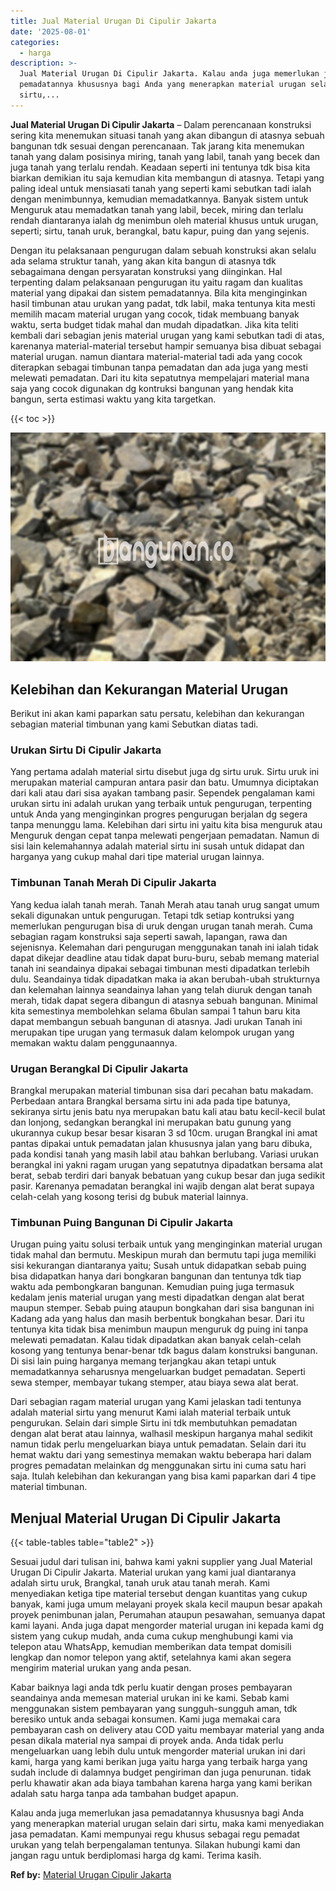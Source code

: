 ```yaml
---
title: Jual Material Urugan Di Cipulir Jakarta
date: '2025-08-01'
categories:
  - harga
description: >-
  Jual Material Urugan Di Cipulir Jakarta. Kalau anda juga memerlukan jasa
  pemadatannya khususnya bagi Anda yang menerapkan material urugan selain dari
  sirtu,...
---
```


**Jual Material Urugan Di Cipulir Jakarta** – Dalam perencanaan konstruksi sering kita menemukan situasi tanah yang akan dibangun di atasnya sebuah bangunan tdk sesuai dengan perencanaan. Tak jarang kita menemukan tanah yang dalam posisinya miring, tanah yang labil, tanah yang becek dan juga tanah yang terlalu rendah. Keadaan seperti ini tentunya tdk bisa kita biarkan demikian itu saja kemudian kita membangun di atasnya. Tetapi yang paling ideal untuk mensiasati tanah yang seperti kami sebutkan tadi ialah dengan menimbunnya, kemudian memadatkannya. Banyak sistem untuk Menguruk atau memadatkan tanah yang labil, becek, miring dan terlalu rendah diantaranya ialah dg menimbun oleh material khusus untuk urugan, seperti; sirtu, tanah uruk, berangkal, batu kapur, puing dan yang sejenis.

Dengan itu pelaksanaan pengurugan dalam sebuah konstruksi akan selalu ada selama struktur tanah, yang akan kita bangun di atasnya tdk sebagaimana dengan persyaratan konstruksi yang diinginkan. Hal terpenting dalam pelaksanaan pengurugan itu yaitu ragam dan kualitas material yang dipakai dan sistem pemadatannya. Bila kita menginginkan hasil timbunan atau urukan yang padat, tdk labil, maka tentunya kita mesti memilih macam material urugan yang cocok, tidak membuang banyak waktu, serta budget tidak mahal dan mudah dipadatkan. Jika kita teliti kembali dari sebagian jenis material urugan yang kami sebutkan tadi di atas, karenanya material-material tersebut hampir semuanya bisa dibuat sebagai material urugan. namun diantara material-material tadi ada yang cocok diterapkan sebagai timbunan tanpa pemadatan dan ada juga yang mesti melewati pemadatan. Dari itu kita sepatutnya mempelajari material mana saja yang cocok digunakan dg kontruksi bangunan yang hendak kita bangun, serta estimasi waktu yang kita targetkan.

{{< toc >}}

![Jual Material Urugan Di Cipulir Jakarta](/images/jual-urugan-38.png)

## Kelebihan dan Kekurangan Material Urugan

Berikut ini akan kami paparkan satu persatu, kelebihan dan kekurangan sebagian material timbunan yang kami Sebutkan diatas tadi.

### Urukan Sirtu Di Cipulir Jakarta

Yang pertama adalah material sirtu disebut juga dg sirtu uruk. Sirtu uruk ini merupakan material campuran antara pasir dan batu. Umumnya diciptakan dari kali atau dari sisa ayakan tambang pasir. Sependek pengalaman kami urukan sirtu ini adalah urukan yang terbaik untuk pengurugan, terpenting untuk Anda yang menginginkan progres pengurugan berjalan dg segera tanpa menunggu lama. Kelebihan dari sirtu ini yaitu kita bisa menguruk atau Menguruk dengan cepat tanpa melewati pengerjaan pemadatan. Namun di sisi lain kelemahannya adalah material sirtu ini susah untuk didapat dan harganya yang cukup mahal dari tipe material urugan lainnya.

### Timbunan Tanah Merah Di Cipulir Jakarta

Yang kedua ialah tanah merah. Tanah Merah atau tanah urug sangat umum sekali digunakan untuk pengurugan. Tetapi tdk setiap kontruksi yang memerlukan pengurugan bisa di uruk dengan urugan tanah merah. Cuma sebagian ragam konstruksi saja seperti sawah, lapangan, rawa dan sejenisnya. Kelemahan dari pengurugan menggunakan tanah ini ialah tidak dapat dikejar deadline atau tidak dapat buru-buru, sebab memang material tanah ini seandainya dipakai sebagai timbunan mesti dipadatkan terlebih dulu. Seandainya tidak dipadatkan maka ia akan berubah-ubah strukturnya dan kelemahan lainnya seandainya lahan yang telah diuruk dengan tanah merah, tidak dapat segera dibangun di atasnya sebuah bangunan. Minimal kita semestinya membolehkan selama 6bulan sampai 1 tahun baru kita dapat membangun sebuah bangunan di atasnya. Jadi urukan Tanah ini merupakan tipe urugan yang termasuk dalam kelompok urugan yang memakan waktu dalam penggunaannya.

### Urugan Berangkal Di Cipulir Jakarta

Brangkal merupakan material timbunan sisa dari pecahan batu makadam. Perbedaan antara Brangkal bersama sirtu ini ada pada tipe batunya, sekiranya sirtu jenis batu nya merupakan batu kali atau batu kecil-kecil bulat dan lonjong, sedangkan berangkal ini merupakan batu gunung yang ukurannya cukup besar besar kisaran 3 sd 10cm. urugan Brangkal ini amat pantas dipakai untuk pemadatan jalan khususnya jalan yang baru dibuka, pada kondisi tanah yang masih labil atau bahkan berlubang. Variasi urukan berangkal ini yakni ragam urugan yang sepatutnya dipadatkan bersama alat berat, sebab terdiri dari banyak bebatuan yang cukup besar dan juga sedikit pasir. Karenanya pemadatan berangkal ini wajib dengan alat berat supaya celah-celah yang kosong terisi dg bubuk material lainnya.

### Timbunan Puing Bangunan Di Cipulir Jakarta

Urugan puing yaitu solusi terbaik untuk yang menginginkan material urugan tidak mahal dan bermutu. Meskipun murah dan bermutu tapi juga memiliki sisi kekurangan diantaranya yaitu; Susah untuk didapatkan sebab puing bisa didapatkan hanya dari bongkaran bangunan dan tentunya tdk tiap waktu ada pembongkaran bangunan. Kemudian puing juga termasuk kedalam jenis material urugan yang mesti dipadatkan dengan alat berat maupun stemper. Sebab puing ataupun bongkahan dari sisa bangunan ini Kadang ada yang halus dan masih berbentuk bongkahan besar. Dari itu tentunya kita tidak bisa menimbun maupun menguruk dg puing ini tanpa melewati pemadatan. Kalau tidak dipadatkan akan banyak celah-celah kosong yang tentunya benar-benar tdk bagus dalam konstruksi bangunan. Di sisi lain puing harganya memang terjangkau akan tetapi untuk memadatkannya seharusnya mengeluarkan budget pemadatan. Seperti sewa stemper, membayar tukang stemper, atau biaya sewa alat berat.

Dari sebagian ragam material urugan yang Kami jelaskan tadi tentunya adalah material sirtu yang menurut Kami ialah material terbaik untuk pengurukan. Selain dari simple Sirtu ini tdk membutuhkan pemadatan dengan alat berat atau lainnya, walhasil meskipun harganya mahal sedikit namun tidak perlu mengeluarkan biaya untuk pemadatan. Selain dari itu hemat waktu dari yang semestinya memakan waktu beberapa hari dalam progres pemadatan melainkan dg menggunakan sirtu ini cuma satu hari saja. Itulah kelebihan dan kekurangan yang bisa kami paparkan dari 4 tipe material timbunan.

## Menjual Material Urugan Di Cipulir Jakarta

{{< table-tables table="table2" >}}

Sesuai judul dari tulisan ini, bahwa kami yakni supplier yang Jual Material Urugan Di Cipulir Jakarta. Material urukan yang kami jual diantaranya adalah sirtu uruk, Brangkal, tanah uruk atau tanah merah. Kami menyediakan ketiga tipe material tersebut dengan kuantitas yang cukup banyak, kami juga umum melayani proyek skala kecil maupun besar apakah proyek penimbunan jalan, Perumahan ataupun pesawahan, semuanya dapat kami layani. Anda juga dapat mengorder material urugan ini kepada kami dg sistem yang cukup mudah, anda cuma cukup menghubungi kami via telepon atau WhatsApp, kemudian memberikan data tempat domisili lengkap dan nomor telepon yang aktif, setelahnya kami akan segera mengirim material urukan yang anda pesan.

Kabar baiknya lagi anda tdk perlu kuatir dengan proses pembayaran seandainya anda memesan material urukan ini ke kami. Sebab kami menggunakan sistem pembayaran yang sungguh-sungguh aman, tdk beresiko untuk anda sebagai konsumen. Kami juga memakai cara pembayaran cash on delivery atau COD yaitu membayar material yang anda pesan dikala material nya sampai di proyek anda. Anda tidak perlu mengeluarkan uang lebih dulu untuk mengorder material urukan ini dari kami, harga yang kami berikan juga yaitu harga yang terbaik harga yang sudah include di dalamnya budget pengiriman dan juga penurunan. tidak perlu khawatir akan ada biaya tambahan karena harga yang kami berikan adalah satu harga tanpa ada tambahan budget apapun.

Kalau anda juga memerlukan jasa pemadatannya khususnya bagi Anda yang menerapkan material urugan selain dari sirtu, maka kami menyediakan jasa pemadatan. Kami mempunyai regu khusus sebagai regu pemadat urukan yang telah berpengalaman tentunya. Silakan hubungi kami dan jangan ragu untuk berdiplomasi harga dg kami. Terima kasih.

**Ref by:** [Material Urugan Cipulir Jakarta](https://id.wikipedia.org/wiki/Material)
